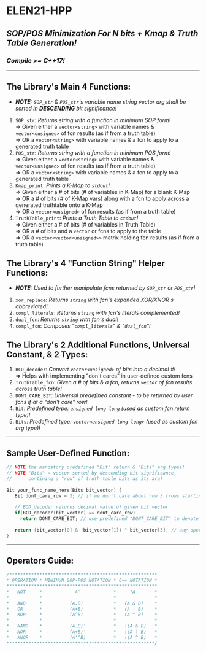 # ELEN21-HPP
## _SOP/POS Minimization For N bits + Kmap &amp; Truth Table Generation!_
### _Compile >= C++17!_
----------------------

## The Library's Main 4 Functions:
* ***NOTE:** `SOP_str` & `POS_str`'s variable name string vector arg shall be sorted in __DESCENDING__ bit significance!*
1) `SOP_str`: _Returns string with a function in minimum SOP form!_</br>
              => Given either a `vector<string>` with variable names & `vector<unsigned>` of fcn results (as if from a truth table)</br>
              => OR a `vector<string>` with variable names & a fcn to apply to a generated truth table
2) `POS_str`: _Returns string with a function in minimum POS form!_</br>
              => Given either a `vector<string>` with variable names & `vector<unsigned>` of fcn results (as if from a truth table)</br>
              => OR a `vector<string>` with variable names & a fcn to apply to a generated truth table
3) `Kmap_print`: _Prints a K-Map to `stdout`!_</br>
              => Given either a # of bits (# of variables in K-Map) for a blank K-Map</br>
              => OR a # of bits (# of K-Map vars) along with a fcn to apply across a generated truthtable onto a K-Map<br>
              => OR a `vector<unsigned>` of fcn results (as if from a truth table)
4) `TruthTable_print`: _Prints a Truth Table to `stdout`!_</br>
              => Given either a # of bits (# of variables in Truth Table)</br>
              => OR a # of bits and a `vector` or fcns to apply to the table</br>
              => OR a `vector<vector<unsigned>>` matrix holding fcn results (as if from a truth table)

## The Library's 4 "Function String" Helper Functions:
* ***NOTE:** Used to further manipulate fcns returned by `SOP_str` or `POS_str`!*
1) `xor_replace`:    _Returns `string` with fcn's expanded XOR/XNOR's abbreviated!_</br>
2) `compl_literals`: _Returns `string` with fcn's literals complemented!_</br>
3) `dual_fcn`:       _Returns `string` with fcn's dual!_</br>
4) `compl_fcn`:      _Composes "`compl_literals`" & "`dual_fcn`"!_

## The Library's 2 Additional Functions, Universal Constant, & 2 Types:
1) `BCD_decoder`: _Convert `vector<unsigned>` of bits into a decimal #!_</br>
   => Helps with implementing "don't cares" in user-defined custom fcns
2) `TruthTable_fcn`: _Given a # of bits & a fcn, returns `vector` of fcn results across truth table!_
3) `DONT_CARE_BIT`: _Universal predefined constant - to be returned by user fcns if at a "don't care" row!_
4) `Bit`: _Predefined type: `unsigned long long` (used as custom fcn return type)!_
5) `Bits`: _Predefined type: `vector<unsigned long long>` (used as custom fcn arg type)!_

-------------
## Sample User-Defined Function:
```c++
// NOTE the mandatory predefined "Bit" return & "Bits" arg types!
// NOTE "Bits" = vector sorted by descending bit significance, 
//      contining a "row" of truth table bits as its arg!
 
Bit your_func_name_here(Bits bit_vector) { 
   Bit dont_care_row = 3; // if we don't care about row 3 (rows starting from 0)
   
   // BCD_decoder returns decimal value of given bit vector
   if(BCD_decoder(bit_vector) == dont_care_row) 
     return DONT_CARE_BIT; // use predefined "DONT_CARE_BIT" to denote don't cares
     
   return (bit_vector[0] & !bit_vector[1]) ^ bit_vector[3]; // any operation
}
```

-----------
## Operators Guide:
```c++
/******************************************************
* OPERATION * MINIMUM SOP-POS NOTATION * C++ NOTATION *
*******************************************************
*   NOT     *            A'            *     !A       *
*           *                          *              *
*   AND     *          (A.B)           *   (A & B)    *
*   OR      *          (A+B)           *   (A | B)    *
*   XOR     *          (A^B)           *   (A ^ B)    *
*           *                          *              *
*   NAND    *          (A.B)'          *   !(A & B)   *
*   NOR     *          (A+B)'          *   !(A | B)   *
*   XNOR    *          (A'^B)          *   !(A ^ B)   *
******************************************************/
```
